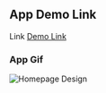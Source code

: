 ## App Demo Link
Link [Demo Link](https://super-sunflower-30989e.netlify.app/)

### App Gif
![Homepage Design](https://github.com/hasanarpat/commerce-lab/blob/master/public/images/store.gif)

